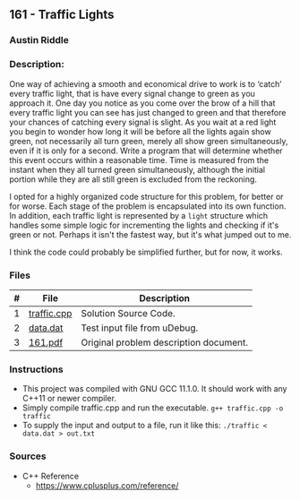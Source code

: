 ## 161 - Traffic Lights
### Austin Riddle
### Description:

One way of achieving a smooth and economical drive to work is to ‘catch’ every traffic light, that is
have every signal change to green as you approach it. One day you notice as you come over the brow of
a hill that every traffic light you can see has just changed to green and that therefore your chances of
catching every signal is slight. As you wait at a red light you begin to wonder how long it will be before
all the lights again show green, not necessarily all turn green, merely all show green simultaneously,
even if it is only for a second.
Write a program that will determine whether this event occurs within a reasonable time. Time is
measured from the instant when they all turned green simultaneously, although the initial portion while
they are all still green is excluded from the reckoning.

I opted for a highly organized code structure for this problem, for better or for worse.  Each stage of the problem is encapsulated into its own function.  In addition, each traffic light is represented by a ```light``` structure which handles some simple logic for incrementing the lights and checking if it's green or not.  Perhaps it isn't the fastest way, but it's what jumped out to me.

I think the code could probably be simplified further, but for now, it works.

### Files


|   #   | File                       | Description                                                |
| :---: | -------------------------- | ---------------------------------------------------------- |
|   1   |[traffic.cpp](./traffic.cpp)| Solution Source Code.                                      |
|   2   | [data.dat](./data.dat)     | Test input file from uDebug.                               |
|   3   | [161.pdf](./161.pdf)       | Original problem description document.                     |

### Instructions

- This project was compiled with GNU GCC 11.1.0.  It should work with any C++11 or newer compiler.
- Simply compile traffic.cpp and run the executable. ```g++ traffic.cpp -o traffic```
- To supply the input and output to a file, run it like this: ```./traffic < data.dat > out.txt```

### Sources

- C++ Reference
    - https://www.cplusplus.com/reference/




